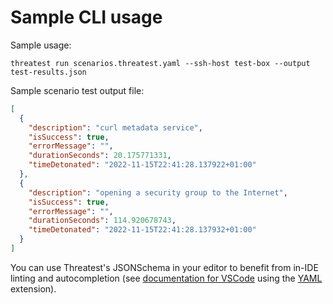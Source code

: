 # Sample CLI usage

Sample usage:

```
threatest run scenarios.threatest.yaml --ssh-host test-box --output test-results.json
```

Sample scenario test output file:

```json
[
  {
    "description": "curl metadata service",
    "isSuccess": true,
    "errorMessage": "",
    "durationSeconds": 20.175771331,
    "timeDetonated": "2022-11-15T22:41:28.137922+01:00"
  },
  {
    "description": "opening a security group to the Internet",
    "isSuccess": true,
    "errorMessage": "",
    "durationSeconds": 114.920678743,
    "timeDetonated": "2022-11-15T22:41:28.137932+01:00"
  }
]
```

You can use Threatest's JSONSchema in your editor to benefit from in-IDE linting and autocompletion (see [documentation for VSCode](https://marketplace.visualstudio.com/items?itemName=redhat.vscode-yaml#associating-a-schema-to-a-glob-pattern-via-yaml.schemas) using the [YAML](https://marketplace.visualstudio.com/items?itemName=redhat.vscode-yaml) extension).
